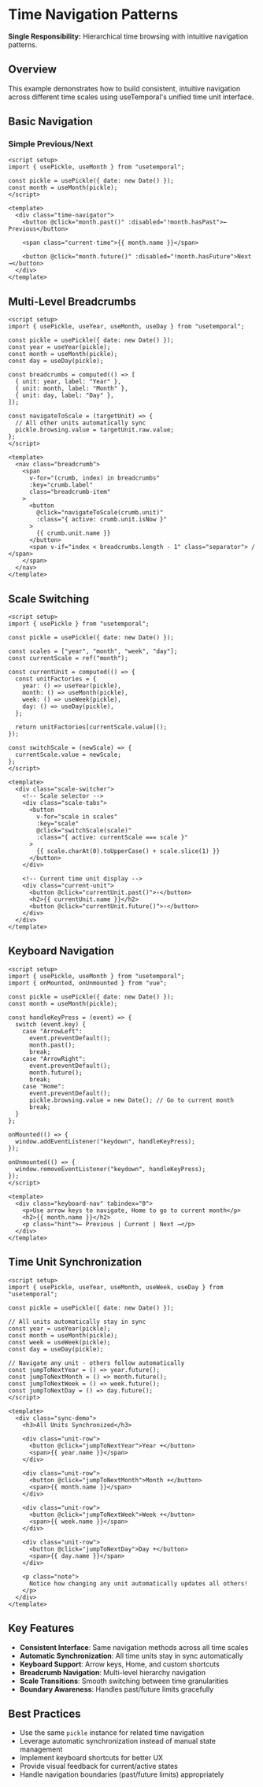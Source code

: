 # Time Navigation Patterns

**Single Responsibility:** Hierarchical time browsing with intuitive navigation patterns.

## Overview

This example demonstrates how to build consistent, intuitive navigation across different time scales using useTemporal's unified time unit interface.

## Basic Navigation

### Simple Previous/Next

```vue
<script setup>
import { usePickle, useMonth } from "usetemporal";

const pickle = usePickle({ date: new Date() });
const month = useMonth(pickle);
</script>

<template>
  <div class="time-navigator">
    <button @click="month.past()" :disabled="!month.hasPast">← Previous</button>

    <span class="current-time">{{ month.name }}</span>

    <button @click="month.future()" :disabled="!month.hasFuture">Next →</button>
  </div>
</template>
```

## Multi-Level Breadcrumbs

```vue
<script setup>
import { usePickle, useYear, useMonth, useDay } from "usetemporal";

const pickle = usePickle({ date: new Date() });
const year = useYear(pickle);
const month = useMonth(pickle);
const day = useDay(pickle);

const breadcrumbs = computed(() => [
  { unit: year, label: "Year" },
  { unit: month, label: "Month" },
  { unit: day, label: "Day" },
]);

const navigateToScale = (targetUnit) => {
  // All other units automatically sync
  pickle.browsing.value = targetUnit.raw.value;
};
</script>

<template>
  <nav class="breadcrumb">
    <span
      v-for="(crumb, index) in breadcrumbs"
      :key="crumb.label"
      class="breadcrumb-item"
    >
      <button
        @click="navigateToScale(crumb.unit)"
        :class="{ active: crumb.unit.isNow }"
      >
        {{ crumb.unit.name }}
      </button>
      <span v-if="index < breadcrumbs.length - 1" class="separator"> / </span>
    </span>
  </nav>
</template>
```

## Scale Switching

```vue
<script setup>
import { usePickle } from "usetemporal";

const pickle = usePickle({ date: new Date() });

const scales = ["year", "month", "week", "day"];
const currentScale = ref("month");

const currentUnit = computed(() => {
  const unitFactories = {
    year: () => useYear(pickle),
    month: () => useMonth(pickle),
    week: () => useWeek(pickle),
    day: () => useDay(pickle),
  };

  return unitFactories[currentScale.value]();
});

const switchScale = (newScale) => {
  currentScale.value = newScale;
};
</script>

<template>
  <div class="scale-switcher">
    <!-- Scale selector -->
    <div class="scale-tabs">
      <button
        v-for="scale in scales"
        :key="scale"
        @click="switchScale(scale)"
        :class="{ active: currentScale === scale }"
      >
        {{ scale.charAt(0).toUpperCase() + scale.slice(1) }}
      </button>
    </div>

    <!-- Current time unit display -->
    <div class="current-unit">
      <button @click="currentUnit.past()">‹</button>
      <h2>{{ currentUnit.name }}</h2>
      <button @click="currentUnit.future()">›</button>
    </div>
  </div>
</template>
```

## Keyboard Navigation

```vue
<script setup>
import { usePickle, useMonth } from "usetemporal";
import { onMounted, onUnmounted } from "vue";

const pickle = usePickle({ date: new Date() });
const month = useMonth(pickle);

const handleKeyPress = (event) => {
  switch (event.key) {
    case "ArrowLeft":
      event.preventDefault();
      month.past();
      break;
    case "ArrowRight":
      event.preventDefault();
      month.future();
      break;
    case "Home":
      event.preventDefault();
      pickle.browsing.value = new Date(); // Go to current month
      break;
  }
};

onMounted(() => {
  window.addEventListener("keydown", handleKeyPress);
});

onUnmounted(() => {
  window.removeEventListener("keydown", handleKeyPress);
});
</script>

<template>
  <div class="keyboard-nav" tabindex="0">
    <p>Use arrow keys to navigate, Home to go to current month</p>
    <h2>{{ month.name }}</h2>
    <p class="hint">← Previous | Current | Next →</p>
  </div>
</template>
```

## Time Unit Synchronization

```vue
<script setup>
import { usePickle, useYear, useMonth, useWeek, useDay } from "usetemporal";

const pickle = usePickle({ date: new Date() });

// All units automatically stay in sync
const year = useYear(pickle);
const month = useMonth(pickle);
const week = useWeek(pickle);
const day = useDay(pickle);

// Navigate any unit - others follow automatically
const jumpToNextYear = () => year.future();
const jumpToNextMonth = () => month.future();
const jumpToNextWeek = () => week.future();
const jumpToNextDay = () => day.future();
</script>

<template>
  <div class="sync-demo">
    <h3>All Units Synchronized</h3>

    <div class="unit-row">
      <button @click="jumpToNextYear">Year +</button>
      <span>{{ year.name }}</span>
    </div>

    <div class="unit-row">
      <button @click="jumpToNextMonth">Month +</button>
      <span>{{ month.name }}</span>
    </div>

    <div class="unit-row">
      <button @click="jumpToNextWeek">Week +</button>
      <span>{{ week.name }}</span>
    </div>

    <div class="unit-row">
      <button @click="jumpToNextDay">Day +</button>
      <span>{{ day.name }}</span>
    </div>

    <p class="note">
      Notice how changing any unit automatically updates all others!
    </p>
  </div>
</template>
```

## Key Features

- **Consistent Interface**: Same navigation methods across all time scales
- **Automatic Synchronization**: All time units stay in sync automatically
- **Keyboard Support**: Arrow keys, Home, and custom shortcuts
- **Breadcrumb Navigation**: Multi-level hierarchy navigation
- **Scale Transitions**: Smooth switching between time granularities
- **Boundary Awareness**: Handles past/future limits gracefully

## Best Practices

- Use the same `pickle` instance for related time navigation
- Leverage automatic synchronization instead of manual state management
- Implement keyboard shortcuts for better UX
- Provide visual feedback for current/active states
- Handle navigation boundaries (past/future limits) appropriately

<style scoped>
.time-navigator {
  display: flex;
  align-items: center;
  gap: 1rem;
  padding: 1rem;
  border: 1px solid var(--vp-c-divider);
  border-radius: 8px;
}

.breadcrumb {
  display: flex;
  align-items: center;
  gap: 0.5rem;
  padding: 0.5rem;
  background: var(--vp-c-bg-soft);
  border-radius: 6px;
}

.breadcrumb-item button {
  background: none;
  border: none;
  color: var(--vp-c-text-2);
  cursor: pointer;
}

.breadcrumb-item button.active {
  color: var(--vp-c-brand);
  font-weight: 600;
}

.scale-switcher {
  border: 1px solid var(--vp-c-divider);
  border-radius: 8px;
  overflow: hidden;
}

.scale-tabs {
  display: flex;
  background: var(--vp-c-bg-soft);
}

.scale-tabs button {
  flex: 1;
  padding: 0.5rem 1rem;
  border: none;
  background: transparent;
  cursor: pointer;
}

.scale-tabs button.active {
  background: var(--vp-c-brand);
  color: white;
}

.current-unit {
  display: flex;
  align-items: center;
  justify-content: space-between;
  padding: 1rem;
}

.sync-demo {
  border: 1px solid var(--vp-c-divider);
  border-radius: 8px;
  padding: 1rem;
}

.unit-row {
  display: flex;
  align-items: center;
  gap: 1rem;
  margin: 0.5rem 0;
}

.unit-row button {
  min-width: 80px;
}

.note {
  font-style: italic;
  color: var(--vp-c-text-2);
  margin-top: 1rem;
}
</style>
